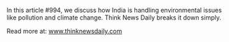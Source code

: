 In this article #994, we discuss how India is handling environmental issues like pollution and climate change. Think News Daily breaks it down simply.

Read more at: www.thinknewsdaily.com